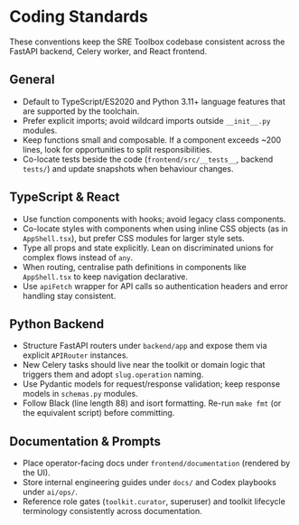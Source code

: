 # Coding Standards

These conventions keep the SRE Toolbox codebase consistent across the FastAPI backend, Celery worker, and React frontend.

## General
- Default to TypeScript/ES2020 and Python 3.11+ language features that are supported by the toolchain.
- Prefer explicit imports; avoid wildcard imports outside `__init__.py` modules.
- Keep functions small and composable. If a component exceeds ~200 lines, look for opportunities to split responsibilities.
- Co-locate tests beside the code (`frontend/src/__tests__`, backend `tests/`) and update snapshots when behaviour changes.

## TypeScript & React
- Use function components with hooks; avoid legacy class components.
- Co-locate styles with components when using inline CSS objects (as in `AppShell.tsx`), but prefer CSS modules for larger style sets.
- Type all props and state explicitly. Lean on discriminated unions for complex flows instead of `any`.
- When routing, centralise path definitions in components like `AppShell.tsx` to keep navigation declarative.
- Use `apiFetch` wrapper for API calls so authentication headers and error handling stay consistent.

## Python Backend
- Structure FastAPI routers under `backend/app` and expose them via explicit `APIRouter` instances.
- New Celery tasks should live near the toolkit or domain logic that triggers them and adopt `slug.operation` naming.
- Use Pydantic models for request/response validation; keep response models in `schemas.py` modules.
- Follow Black (line length 88) and isort formatting. Re-run `make fmt` (or the equivalent script) before committing.

## Documentation & Prompts
- Place operator-facing docs under `frontend/documentation` (rendered by the UI).
- Store internal engineering guides under `docs/` and Codex playbooks under `ai/ops/`.
- Reference role gates (`toolkit.curator`, superuser) and toolkit lifecycle terminology consistently across documentation.
